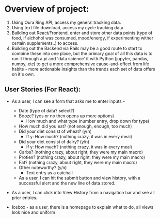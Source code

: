 # Overview of project: #

1. Using Oura Ring API, access my general tracking data.
2. Using text file download, access my cycle tracking data.
3. Building out React/Frontend, enter and store other data points (type of food, if alchohol was consumed, mood/energy, if experimenting wither certain supplements..) to access.
4. Building out the Backend via Rails may be a good route to start to combine these into one place, but the primary goal of all this data is to run it through a pi and 'data science' it with Python (jupyter, pandas, numpy, etc) to get a more comprehensive cause-and-effect from life habits - more actionable insights than the trends each set of data offers on it's own.

## User Stories (For React): ##

* As a user, I can see a form that asks me to enter inputs - 
    * Date (type of data? select?)
    * Booze? (yes or no then opens up more options)
        * How much and what type (number entry, drop down for type)
    * How much did you eat? (not enough, enough, too much)
    * Did your diet consist of wheat? (y/n)
        * If y: How much? (nothing crazy, it was in every meal)
    * Did your diet consist of dairy? (y/n)
        * If y: How much? (nothing crazy, it was in every meal)
    * Carbs? (nothing crazy, about right, they were my main macro)
    * Protien? (nothing crazy, about right, they were my main macro)
    * Fat? (nothing crazy, about right, they were my main macro)
    * Other noteworthy? (y/n)
        * Text entry as a catchall
    * As a user, I can hit the submit button and view history, with a successful alert and the new line of data stored.
    
* As a user, I can click into View History from a navigation bar and see all prior entries.

* Icebox - as a user, there is a homepage to explain what to do, all views look nice and uniform


    
